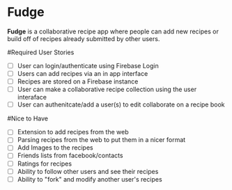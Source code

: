 # Fudge
**Fudge** is a collaborative recipe app where people can add new recipes or build off of recipes already submitted by other users.

#Required User Stories 
- [ ] User can login/authenticate using Firebase Login
- [ ] Users can add recipes via an in app interface
- [ ] Recipes are stored on a Firebase instance
- [ ] User can make a collaborative recipe collection using the user interaface
- [ ] User can authenitcate/add a user(s) to edit collaborate on a recipe book

#Nice to Have
- [ ] Extension to add recipes from the web
- [ ] Parsing recipes from the web to put them in a nicer format
- [ ] Add Images to the recipes
- [ ] Friends lists from facebook/contacts
- [ ] Ratings for recipes
- [ ] Ability to follow other users and see their recipes
- [ ] Ability to "fork" and modify another user's recipes
